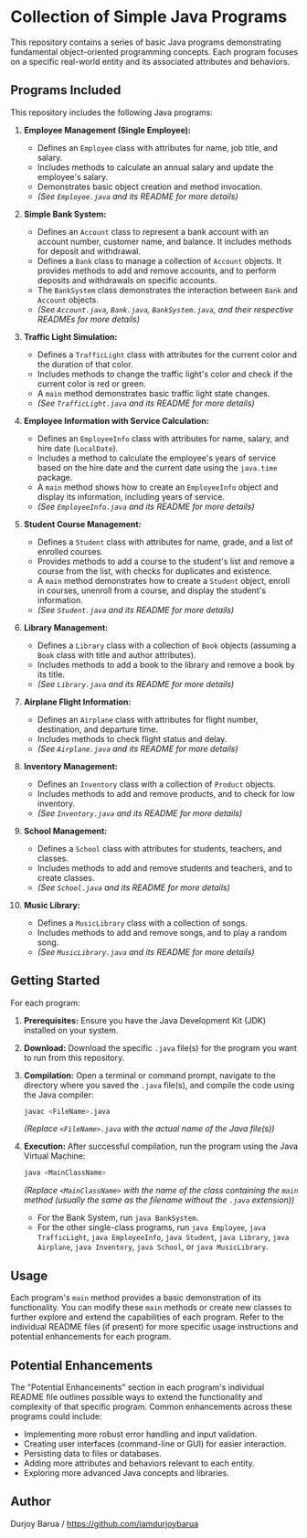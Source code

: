 # Collection of Simple Java Programs

This repository contains a series of basic Java programs demonstrating fundamental object-oriented programming concepts. Each program focuses on a specific real-world entity and its associated attributes and behaviors.

## Programs Included

This repository includes the following Java programs:

1.  **Employee Management (Single Employee):**
    * Defines an `Employee` class with attributes for name, job title, and salary.
    * Includes methods to calculate an annual salary and update the employee's salary.
    * Demonstrates basic object creation and method invocation.
    * *(See `Employee.java` and its README for more details)*

2.  **Simple Bank System:**
    * Defines an `Account` class to represent a bank account with an account number, customer name, and balance. It includes methods for deposit and withdrawal.
    * Defines a `Bank` class to manage a collection of `Account` objects. It provides methods to add and remove accounts, and to perform deposits and withdrawals on specific accounts.
    * The `BankSystem` class demonstrates the interaction between `Bank` and `Account` objects.
    * *(See `Account.java`, `Bank.java`, `BankSystem.java`, and their respective READMEs for more details)*

3.  **Traffic Light Simulation:**
    * Defines a `TrafficLight` class with attributes for the current color and the duration of that color.
    * Includes methods to change the traffic light's color and check if the current color is red or green.
    * A `main` method demonstrates basic traffic light state changes.
    * *(See `TrafficLight.java` and its README for more details)*

4.  **Employee Information with Service Calculation:**
    * Defines an `EmployeeInfo` class with attributes for name, salary, and hire date (`LocalDate`).
    * Includes a method to calculate the employee's years of service based on the hire date and the current date using the `java.time` package.
    * A `main` method shows how to create an `EmployeeInfo` object and display its information, including years of service.
    * *(See `EmployeeInfo.java` and its README for more details)*

5.  **Student Course Management:**
    * Defines a `Student` class with attributes for name, grade, and a list of enrolled courses.
    * Provides methods to add a course to the student's list and remove a course from the list, with checks for duplicates and existence.
    * A `main` method demonstrates how to create a `Student` object, enroll in courses, unenroll from a course, and display the student's information.
    * *(See `Student.java` and its README for more details)*

6.  **Library Management:**
    * Defines a `Library` class with a collection of `Book` objects (assuming a `Book` class with title and author attributes).
    * Includes methods to add a book to the library and remove a book by its title.
    * *(See `Library.java` and its README for more details)*

7.  **Airplane Flight Information:**
    * Defines an `Airplane` class with attributes for flight number, destination, and departure time.
    * Includes methods to check flight status and delay.
    * *(See `Airplane.java` and its README for more details)*

8.  **Inventory Management:**
    * Defines an `Inventory` class with a collection of `Product` objects.
    * Includes methods to add and remove products, and to check for low inventory.
    * *(See `Inventory.java` and its README for more details)*

9.  **School Management:**
    * Defines a `School` class with attributes for students, teachers, and classes.
    * Includes methods to add and remove students and teachers, and to create classes.
    * *(See `School.java` and its README for more details)*

10. **Music Library:**
    * Defines a `MusicLibrary` class with a collection of songs.
    * Includes methods to add and remove songs, and to play a random song.
    * *(See `MusicLibrary.java` and its README for more details)*

## Getting Started

For each program:

1.  **Prerequisites:** Ensure you have the Java Development Kit (JDK) installed on your system.
2.  **Download:** Download the specific `.java` file(s) for the program you want to run from this repository.
3.  **Compilation:** Open a terminal or command prompt, navigate to the directory where you saved the `.java` file(s), and compile the code using the Java compiler:
    ```bash
    javac <FileName>.java
    ```
    *(Replace `<FileName>.java` with the actual name of the Java file(s))*
4.  **Execution:** After successful compilation, run the program using the Java Virtual Machine:
    ```bash
    java <MainClassName>
    ```
    *(Replace `<MainClassName>` with the name of the class containing the `main` method (usually the same as the filename without the `.java` extension))*

    * For the Bank System, run `java BankSystem`.
    * For the other single-class programs, run `java Employee`, `java TrafficLight`, `java EmployeeInfo`, `java Student`, `java Library`, `java Airplane`, `java Inventory`, `java School`, or `java MusicLibrary`.

## Usage

Each program's `main` method provides a basic demonstration of its functionality. You can modify these `main` methods or create new classes to further explore and extend the capabilities of each program. Refer to the individual README files (if present) for more specific usage instructions and potential enhancements for each program.

## Potential Enhancements

The "Potential Enhancements" section in each program's individual README file outlines possible ways to extend the functionality and complexity of that specific program. Common enhancements across these programs could include:

* Implementing more robust error handling and input validation.
* Creating user interfaces (command-line or GUI) for easier interaction.
* Persisting data to files or databases.
* Adding more attributes and behaviors relevant to each entity.
* Exploring more advanced Java concepts and libraries.

## Author

Durjoy Barua / https://github.com/iamdurjoybarua
